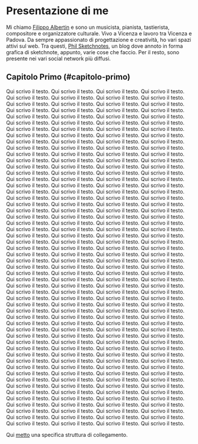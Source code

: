# Presentazione di me

Mi chiamo [Filippo Albertin](http://www.filippoalbertin.com) e sono un musicista, pianista, tastierista, compositore e organizzatore culturale. Vivo a Vicenza e lavoro tra Vicenza e Padova. Da sempre appassionato di progettazione e creatività, ho vari spazi attivi sul web. Tra questi, [Phil Sketchnotes](http://philsketchnotes.wordpress.com), un blog dove annoto in forma grafica di sketchnote, appunto, varie cose che faccio. Per il resto, sono presente nei vari social network più diffusi.

## Capitolo Primo (#capitolo-primo)

Qui scrivo il testo. Qui scrivo il testo. Qui scrivo il testo. Qui scrivo il testo. Qui scrivo il testo. Qui scrivo il testo. Qui scrivo il testo. Qui scrivo il testo. Qui scrivo il testo. Qui scrivo il testo. Qui scrivo il testo. Qui scrivo il testo. Qui scrivo il testo. Qui scrivo il testo. Qui scrivo il testo. Qui scrivo il testo. Qui scrivo il testo. Qui scrivo il testo. Qui scrivo il testo. Qui scrivo il testo. Qui scrivo il testo. Qui scrivo il testo. Qui scrivo il testo. Qui scrivo il testo. Qui scrivo il testo. Qui scrivo il testo. Qui scrivo il testo. Qui scrivo il testo. Qui scrivo il testo. Qui scrivo il testo. Qui scrivo il testo. Qui scrivo il testo. Qui scrivo il testo. Qui scrivo il testo. Qui scrivo il testo. Qui scrivo il testo. Qui scrivo il testo. Qui scrivo il testo. Qui scrivo il testo. Qui scrivo il testo. Qui scrivo il testo. Qui scrivo il testo. Qui scrivo il testo. Qui scrivo il testo. Qui scrivo il testo. Qui scrivo il testo. Qui scrivo il testo. Qui scrivo il testo. Qui scrivo il testo. Qui scrivo il testo. Qui scrivo il testo. Qui scrivo il testo. Qui scrivo il testo. Qui scrivo il testo. Qui scrivo il testo. Qui scrivo il testo. Qui scrivo il testo. Qui scrivo il testo. Qui scrivo il testo. Qui scrivo il testo. Qui scrivo il testo. Qui scrivo il testo. Qui scrivo il testo. Qui scrivo il testo. Qui scrivo il testo. Qui scrivo il testo. Qui scrivo il testo. Qui scrivo il testo. Qui scrivo il testo. Qui scrivo il testo. Qui scrivo il testo. Qui scrivo il testo. Qui scrivo il testo. Qui scrivo il testo. Qui scrivo il testo. Qui scrivo il testo. Qui scrivo il testo. Qui scrivo il testo. Qui scrivo il testo. Qui scrivo il testo. Qui scrivo il testo. Qui scrivo il testo. Qui scrivo il testo. Qui scrivo il testo. Qui scrivo il testo. Qui scrivo il testo. Qui scrivo il testo. Qui scrivo il testo. Qui scrivo il testo. Qui scrivo il testo. Qui scrivo il testo. Qui scrivo il testo. Qui scrivo il testo. Qui scrivo il testo. Qui scrivo il testo. Qui scrivo il testo. Qui scrivo il testo. Qui scrivo il testo. Qui scrivo il testo. Qui scrivo il testo. Qui scrivo il testo. Qui scrivo il testo. Qui scrivo il testo. Qui scrivo il testo. Qui scrivo il testo. Qui scrivo il testo. Qui scrivo il testo. Qui scrivo il testo. Qui scrivo il testo. Qui scrivo il testo. Qui scrivo il testo. Qui scrivo il testo. Qui scrivo il testo. Qui scrivo il testo. Qui scrivo il testo. Qui scrivo il testo. Qui scrivo il testo. Qui scrivo il testo. Qui scrivo il testo. Qui scrivo il testo. Qui scrivo il testo. Qui scrivo il testo. Qui scrivo il testo. Qui scrivo il testo. Qui scrivo il testo. Qui scrivo il testo. Qui scrivo il testo. Qui scrivo il testo. Qui scrivo il testo. Qui scrivo il testo. Qui scrivo il testo. Qui scrivo il testo. Qui scrivo il testo. Qui scrivo il testo. Qui scrivo il testo. Qui scrivo il testo. Qui scrivo il testo. Qui scrivo il testo. Qui scrivo il testo. Qui scrivo il testo. Qui scrivo il testo. Qui scrivo il testo. Qui scrivo il testo. Qui scrivo il testo. Qui scrivo il testo. Qui scrivo il testo. Qui scrivo il testo. Qui scrivo il testo. Qui scrivo il testo. Qui scrivo il testo. Qui scrivo il testo. Qui scrivo il testo. Qui scrivo il testo. Qui scrivo il testo. Qui scrivo il testo. Qui scrivo il testo. Qui scrivo il testo. Qui scrivo il testo. Qui scrivo il testo. Qui scrivo il testo. Qui scrivo il testo. Qui scrivo il testo. Qui scrivo il testo. Qui scrivo il testo. Qui scrivo il testo. Qui scrivo il testo. Qui scrivo il testo. Qui scrivo il testo. Qui scrivo il testo. Qui scrivo il testo. Qui scrivo il testo. Qui scrivo il testo. Qui scrivo il testo. Qui scrivo il testo. Qui scrivo il testo. Qui scrivo il testo. Qui scrivo il testo. Qui scrivo il testo. Qui scrivo il testo. Qui scrivo il testo. Qui scrivo il testo. Qui scrivo il testo. Qui scrivo il testo. Qui scrivo il testo. Qui scrivo il testo. Qui scrivo il testo. Qui scrivo il testo. Qui scrivo il testo. Qui scrivo il testo. Qui scrivo il testo. Qui scrivo il testo. Qui scrivo il testo. Qui scrivo il testo. Qui scrivo il testo. Qui scrivo il testo. Qui scrivo il testo. Qui scrivo il testo. Qui scrivo il testo. Qui scrivo il testo. Qui scrivo il testo. Qui scrivo il testo. Qui scrivo il testo. Qui scrivo il testo. Qui scrivo il testo. Qui scrivo il testo. Qui scrivo il testo. Qui scrivo il testo. Qui scrivo il testo. Qui scrivo il testo. Qui scrivo il testo. Qui scrivo il testo. Qui scrivo il testo. Qui scrivo il testo. Qui scrivo il testo. Qui scrivo il testo. Qui scrivo il testo.

Qui [metto](#capitolo-primo) una specifica struttura di collegamento.
